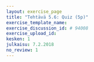 ```yaml
---
layout: exercise_page
title: "Tehtävä 5.6: Quiz (5p)"
exercise_template_name:
exercise_discussion_id: # 94008
exercise_upload_id:
kesken: 1
julkaisu: 7.2.2018
no_review: 1
---
```


